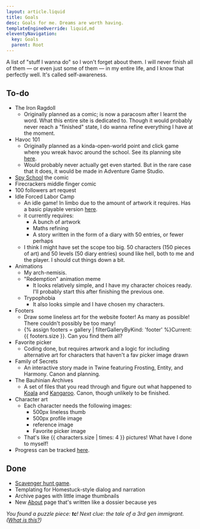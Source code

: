 ```yaml
---
layout: article.liquid
title: Goals
desc: Goals for me. Dreams are worth having.
templateEngineOverride: liquid,md
eleventyNavigation:
  key: Goals
  parent: Root
---
```


A list of "stuff I wanna do" so I won't forget about them. I will never finish all of them — or even just some of them — in my entire life, and I know that perfectly well. It's called self-awareness.

## To-do

- The Iron Ragdoll
	- Originally planned as a comic; is now a paracosm after I learnt the word. What this entire site is dedicated to. Though it would probably never reach a "finished" state, I do wanna refine everything I have at the moment.
- Havoc 101
	- Originally planned as a kinda-open-world point and click game where you wreak havoc around the school. See its planning site [here](https://tofutush.github.io/havoc101).
	- Would probably never actually get even started. But in the rare case that it does, it would be made in Adventure Game Studio.
- [Spy School](/stories/spy-school/) the comic
- Firecrackers middle finger comic
- 100 followers art request
- Idle Forced Labor Camp
	- An idle game! In limbo due to the amount of artwork it requires. Has a basic playable version [here](https://tofutush.github.io/idlegame).
	- it currently requires:
		- A bunch of artwork
		- Maths refining
		- A story written in the form of a diary with 50 entries, or fewer perhaps
	- I think I might have set the scope too big. 50 characters (150 pieces of art) and 50 levels (50 diary entries) sound like hell, both to me and the player. I should cut things down a bit.
- Animations
	- My arch-nemisis.
	- "Redemption" animation meme
		- It looks relatively simple, and I have my character choices ready. I'll probably start this after finishing the previous one.
	- Trypophobia
		- It also looks simple and I have chosen my characters.
- Footers
	- Draw some lineless art for the website footer! As many as possible! There couldn't possibly be too many!
	- {% assign footers = gallery | filterGalleryByKind: 'footer' %}Current: {{ footers.size }}. Can you find them all?
- Favorite picker
	- Coding done, but requires artwork and a logic for including alternative art for characters that haven't a fav picker image drawn
- Family of Secrets
	- An interactive story made in Twine featuring Frosting, Entity, and Harmony. Canon and planning.
- The Bauhinian Archives
	- A set of files that you read through and figure out what happened to [Koala](/characters/koala/) and [Kangaroo](/characters/kangaroo/). Canon, though unlikely to be finished.
- Character art
	- Each character needs the following images:
		- 500px lineless thumb
		- 500px profile image
		- reference image
		- Favorite picker image
	- That's like {{ characters.size | times: 4 }} pictures! What have I done to myself!
- Progress can be tracked [here](/characters/list/).

## Done

- [Scavenger hunt game](/fun/hunt/).
- Templating for Homestuck-style dialog and narration
- Archive pages with little image thumbnails
- New [About](/about/) page that's written like a dossier because yes

*You found a puzzle piece: **tc**! Next clue: the tale of a 3rd gen immigrant. ([What is this?](/fun/hunt/))*
